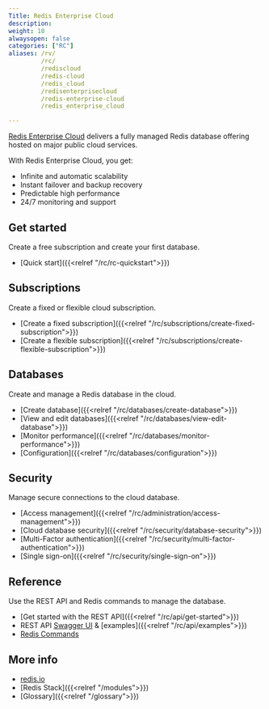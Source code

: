 ```yaml
---
Title: Redis Enterprise Cloud
description:
weight: 10
alwaysopen: false
categories: ["RC"]
aliases: /rv/
         /rc/
         /rediscloud
         /redis-cloud
         /redis_cloud
         /redisenterprisecloud
         /redis-enterprise-cloud
         /redis_enterprise_cloud

---
```

[Redis Enterprise Cloud](https://redis.com/redis-enterprise-cloud/overview/) delivers a fully managed Redis database offering hosted on major public cloud services.

With Redis Enterprise Cloud, you get:
- Infinite and automatic scalability
- Instant failover and backup recovery
- Predictable high performance
- 24/7 monitoring and support

## Get started
Create a free subscription and create your first database.
- [Quick start]({{<relref "/rc/rc-quickstart">}})

## Subscriptions
Create a fixed or flexible cloud subscription.
- [Create a fixed subscription]({{<relref "/rc/subscriptions/create-fixed-subscription">}})
- [Create a flexible subscription]({{<relref "/rc/subscriptions/create-flexible-subscription">}})

## Databases
Create and manage a Redis database in the cloud.
- [Create database]({{<relref "/rc/databases/create-database">}})
- [View and edit databases]({{<relref "/rc/databases/view-edit-database">}})
- [Monitor performance]({{<relref "/rc/databases/monitor-performance">}})
- [Configuration]({{<relref "/rc/databases/configuration">}})

## Security
Manage secure connections to the cloud database.
- [Access management]({{<relref "/rc/administration/access-management">}})
- [Cloud database security]({{<relref "/rc/security/database-security">}})
- [Multi-Factor authentication]({{<relref "/rc/security/multi-factor-authentication">}})
- [Single sign-on]({{<relref "/rc/security/single-sign-on">}})

## Reference
Use the REST API and Redis commands to manage the database.
- [Get started with the REST API]({{<relref "/rc/api/get-started">}})
- REST API [Swagger UI](https://api.redislabs.com/v1/swagger-ui.html) & [examples]({{<relref "/rc/api/examples">}})
- [Redis Commands](https://redis.io/commands/)

## More info
- [redis.io](https://redis.io/)
- [Redis Stack]({{<relref "/modules">}})
- [Glossary]({{<relref "/glossary">}})

